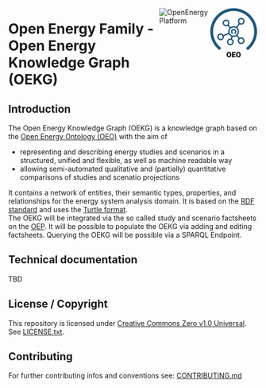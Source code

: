 
<a href="https://github.com/OpenEnergyPlatform/oekg/"><img align="right" width="100" height="100" src="https://raw.githubusercontent.com/OpenEnergyPlatform/organisation/master/logo/OpenEnergyFamily_Logo_OpenEnergyOntology_OEO.png" alt="Open Energy Knowledge Graph"></a>
<a href="https://openenergy-platform.org/"><img align="right" width="100" height="100" src="https://avatars2.githubusercontent.com/u/37101913?s=400&u=9b593cfdb6048a05ea6e72d333169a65e7c922be&v=4" alt="OpenEnergyPlatform"></a>

# Open Energy Family - Open Energy Knowledge Graph (OEKG)
## Introduction
The Open Energy Knowledge Graph (OEKG) is a knowledge graph based on the [Open Energy Ontology (OEO)](https://github.com/OpenEnergyPlatform/ontology) with the aim of 
* representing and describing energy studies and scenarios in a structured, unified and flexible, as well as machine readable way
* allowing semi-automated qualitative and (partially) quantitative comparisons of studies and scenatio projections
  
It contains a network of entities, their semantic types, properties, and relationships for the energy system analysis domain. It is based on the [RDF standard](https://www.w3.org/RDF/) and uses the [Turtle format](https://www.w3.org/TR/turtle/). <br>
The OEKG will be integrated via the so called study and scenario factsheets on the [OEP](https://github.com/OpenEnergyPlatform/oeplatform). It will be possible to populate the OEKG via adding and editing factsheets. Querying the OEKG will be possible via a SPARQL Endpoint.

## Technical documentation
TBD

## License / Copyright

This repository is licensed under [Creative Commons Zero v1.0 Universal](https://creativecommons.org/publicdomain/zero/1.0/).<br>
See [LICENSE.txt](./LICENSE.txt).

## Contributing

For further contributing infos and conventions see: [CONTRIBUTING.md](./CONTRIBUTING.md)
